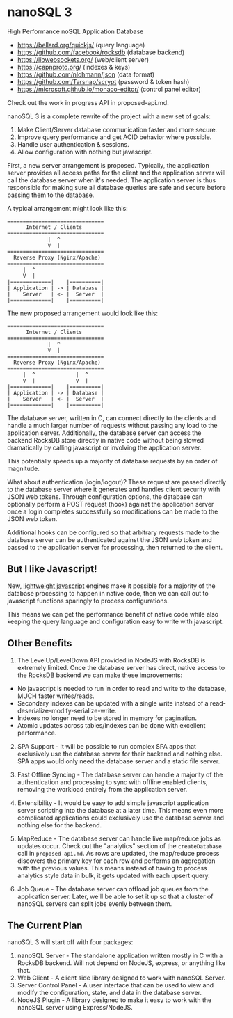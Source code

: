 # nanoSQL 3

High Performance noSQL Application Database

- https://bellard.org/quickjs/ (query language)
- https://github.com/facebook/rocksdb (database backend)
- https://libwebsockets.org/ (web/client server)
- https://capnproto.org/ (indexes & keys)
- https://github.com/nlohmann/json (data format)
- https://github.com/Tarsnap/scrypt (password & token hash)
- https://microsoft.github.io/monaco-editor/ (control panel editor)

Check out the work in progress API in proposed-api.md.

nanoSQL 3 is a complete rewrite of the project with a new set of goals:

1. Make Client/Server database communication faster and more secure.
2. Improve query performance and get ACID behavior where possible.
3. Handle user authentication & sessions.
4. Allow configuration with nothing but javascript.

First, a new server arrangement is proposed.  Typically, the application server provides all access paths for the client and the application server will call the database server when it's needed.  The application server is thus responsible for making sure all database queries are safe and secure before passing them to the database.

A typical arrangement might look like this:

```
===============================
      Internet / Clients
===============================
             |  ^
             V  |
===============================
  Reverse Proxy (Nginx/Apache)
===============================
     |  ^       
     V  |           
|=============|    |==========|
| Application | -> | Database |
|    Server   | <- |  Server  |
|=============|    |==========|
```

The new proposed arrangement would look like this:

```
===============================
      Internet / Clients
===============================
             |  ^
             V  |
===============================
  Reverse Proxy (Nginx/Apache)
===============================
     |  ^             |  ^
     V  |             V  |
|=============|    |==========|
| Application | -> | Database |
|    Server   | <- |  Server  |
|=============|    |==========|
```

The database server, written in C, can connect directly to the clients and handle a much larger number of requests without passing any load to the application server.  Additionally, the database server can access the backend RocksDB store directly in native code without being slowed dramatically by calling javascript or involving the application server.

This potentially speeds up a majority of database requests by an order of magnitude.

What about authentication (login/logout)?  These request are passed directly to the database server where it generates and handles client security with JSON web tokens.  Through configuration options, the database can optionally perform a POST request (hook) against the application server once a login completes successfully so modifications can be made to the JSON web token.  

Additional hooks can be configured so that arbitrary requests made to the database server can be authenticated against the JSON web token and passed to the application server for processing, then returned to the client.

## But I like Javascript!

New, [lightweight javascript](https://bellard.org/quickjs/) engines make it possible for a majority of the database processing to happen in native code, then we can call out to javascript functions sparingly to process configurations.

This means we can get the performance benefit of native code while also keeping the query language and configuration easy to write with javascript.

## Other Benefits

1. The LevelUp/LevelDown API provided in NodeJS with RocksDB is extremely limited.  Once the database server has direct, native access to the RocksDB backend we can make these improvements:
- No javascript is needed to run in order to read and write to the database, MUCH faster writes/reads.
- Secondary indexes can be updated with a single write instead of a read-deserialize-modify-serialize-write.
- Indexes no longer need to be stored in memory for pagination.
- Atomic updates across tables/indexes can be done with excellent performance.

2. SPA Support - It will be possible to run complex SPA apps that exclusively use the database server for their backend and nothing else.  SPA apps would only need the database server and a static file server.

3. Fast Offline Syncing - The database server can handle a majority of the authentication and processing to sync with offline enabled clients, removing the workload entirely from the application server.

4. Extensibility - It would be easy to add simple javascript application server scripting into the database at a later time.  This means even more complicated applications could exclusively use the database server and nothing else for the backend. 

5. MapReduce - The database server can handle live map/reduce jobs as updates occur.  Check out the "analytics" section of the `createDatabase` call in `proposed-api.md`.  As rows are updated, the map/reduce process discovers the primary key for each row and performs an aggregation with the previous values.  This means instead of having to process analytics style data in bulk, it gets updated with each upsert query.

6. Job Queue - The database server can offload job queues from the application server.  Later, we'll be able to set it up so that a cluster of nanoSQL servers can split jobs evenly between them.

## The Current Plan
nanoSQL 3 will start off with four packages:
1. nanoSQL Server - The standalone application written mostly in C with a RocksDB backend.  Will not depend on NodeJS, express, or anything like that.
2. Web Client - A client side library designed to work with nanoSQL Server.
3. Server Control Panel - A user interface that can be used to view and modify the configuration, state, and data in the database server.
4. NodeJS Plugin - A library designed to make it easy to work with the nanoSQL server using Express/NodeJS.